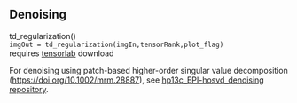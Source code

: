 ## Denoising

td_regularization()  
`imgOut = td_regularization(imgIn,tensorRank,plot_flag)`  
requires [tensorlab](https://www.tensorlab.net/index.html) download

For denoising using patch-based higher-order singular value decomposition (https://doi.org/10.1002/mrm.28887),
see [hp13c_EPI-hosvd_denoising repository](https://github.com/UCSF-HMTRC/hp13c_EPI-hosvd_denoising).

